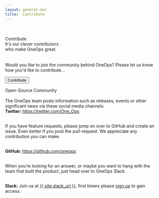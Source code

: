 ```yaml
---
layout: general-doc
title:  Contribute
---
```


<!--HERO CONTAINER-->
<div class="contribute-hero-unit">
  <div class="hero-info hero-headline-one">
    <br>
    <br>
    <div class="yellow">Contribute</div>
    <div class="white">It's our clever contributors</div>
    <div class="white">who make OneOps great.</div>
  </div>
  <div class="hero-overlay"></div>
</div>

<br>
<br>
Would you like to join the community behind OneOps? Please let us know how you'd like to contribute…

<div>
  <p class="button-contribute-padding center-text bottom-spacer">
    <a href="/general/contribute-details.html">
      <button type="button" class="btn btn-video">Contribute</button>
    </a>
  </p>
</div>


<div class="center-text headline-one bottom-spacer-small blue">Open-Source Community</div>

<br>
The OneOps team posts information such as releases, events or other significant news via these social media channels.

<br>
<div class="center-text">
  <strong>Twitter: </strong>
  <a href="https://twitter.com/One_Ops" target="_blank">https://twitter.com/One_Ops</a>
</div>    
<br>

If you have feature requests, please jump on over to GitHub and create an issue.
Even better if you post the pull-request. We appreciate any contribution you can make.

<br>
<div class="center-text">
  <strong>GitHub: </strong>
  <a href="https://github.com/oneops" target="_blank">https://github.com/oneops</a>
</div>
<br>

When you’re looking for an answer, or maybe you want to hang with the team that built the product, just head over to 
OneOps Slack.

<br>
<div class="center-text">
  <strong>Slack: </strong>
  Join us at <a href="{{ site.slack_url }}" target="_blank">{{ site.slack_url }}</a>, first timers please 
    <a href="{{ site.slack_register }}">sign up</a> to gain access.
</div>
<br>

